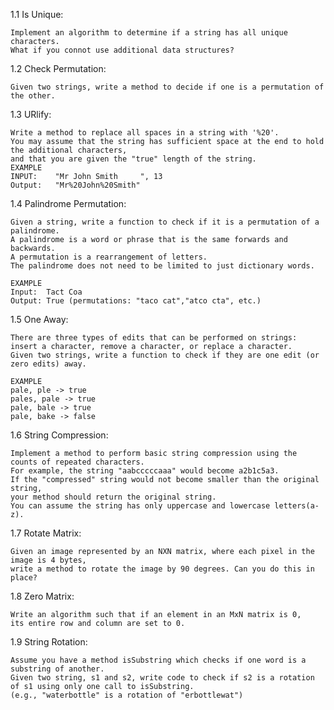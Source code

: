 1.1 Is Unique:
	
	Implement an algorithm to determine if a string has all unique characters. 
	What if you connot use additional data structures?

1.2 Check Permutation:
	
	Given two strings, write a method to decide if one is a permutation of the other.

1.3 URlify:

	Write a method to replace all spaces in a string with '%20'. 
	You may assume that the string has sufficient space at the end to hold the additional characters, 
	and that you are given the "true" length of the string. 
	EXAMPLE 
	INPUT:    "Mr John Smith     ", 13   
	Output:   "Mr%20John%20Smith"

1.4 Palindrome Permutation:

	Given a string, write a function to check if it is a permutation of a palindrome. 
	A palindrome is a word or phrase that is the same forwards and backwards. 
	A permutation is a rearrangement of letters. 
	The palindrome does not need to be limited to just dictionary words.
	
	EXAMPLE 
	Input:  Tact Coa 
	Output: True (permutations: "taco cat","atco cta", etc.)

1.5 One Away:

	There are three types of edits that can be performed on strings: 
	insert a character, remove a character, or replace a character. 
	Given two strings, write a function to check if they are one edit (or zero edits) away.
	
	EXAMPLE 
	pale, ple -> true 
	pales, pale -> true 
	pale, bale -> true  
	pale, bake -> false

1.6 String Compression:

	Implement a method to perform basic string compression using the counts of repeated characters. 
	For example, the string "aabcccccaaa" would become a2b1c5a3. 
	If the "compressed" string would not become smaller than the original string, 
	your method should return the original string. 
	You can assume the string has only uppercase and lowercase letters(a-z).

1.7 Rotate Matrix:

	Given an image represented by an NXN matrix, where each pixel in the image is 4 bytes, 
	write a method to rotate the image by 90 degrees. Can you do this in place?

1.8 Zero Matrix:

	Write an algorithm such that if an element in an MxN matrix is 0, 
	its entire row and column are set to 0.

1.9 String Rotation:

	Assume you have a method isSubstring which checks if one word is a substring of another. 
	Given two string, s1 and s2, write code to check if s2 is a rotation of s1 using only one call to isSubstring.
	(e.g., "waterbottle" is a rotation of "erbottlewat")

 
